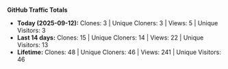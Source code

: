 
**GitHub Traffic Totals**

- **Today (2025-09-12):** Clones: 3 | Unique Cloners: 3 | Views: 5 | Unique Visitors: 3
- **Last 14 days:** Clones: 15 | Unique Cloners: 14 | Views: 22 | Unique Visitors: 13
- **Lifetime:** Clones: 48 | Unique Cloners: 46 | Views: 241 | Unique Visitors: 46
